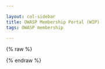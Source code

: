 ```yaml
---

layout: col-sidebar
title: OWASP Membership Portal (WIP)
tags: OWASP membership

---
```


<!-- rebuild 3 -->

<style>
[v-cloak] {display: none}

#member-qr {
  float:right;
  padding: 16px;
}

.label {
  font-weight: bold;
  margin-right: 8px;
}

.info, .multi-info {
  margin-bottom:16px;
  margin-left: 75px;
}

label {
  font-weight: bold;
  margin-right:8px;
}

button {
  margin-right: 16px;
}

.small {
  padding: 2px 8px;
}

.errors {
  padding-bottom: 24px;
  padding-top: 12px;
  border-top: 3px dotted red;
}
.error {
  font-weight:bold;
  color: darkred;
  border-left: 5px solid red;
  padding-left: 8px;
}

.info-section {
  border: 3px solid darkblue;
  border-radius: 8px;
  padding: 8px;
  margin-top: 40px;
}
.section-label {
  margin-top: -20px;
  background: white;
}
</style>

{% raw %}
  <div id="membership-portal-app" style="margin: 0px;" v-cloak>
   <div id='member-qr'>
   </div>
   <div id='errors' v-if='errors.length > 0'>
        <label>Please correct the following:</label>
        <template v-for='err in errors'>
              <template v-for='(value, name) in err'>
                <div class='error'>{{value}}</div>
              </template>
        </template>
   </div>
   <div id='member-not-found' v-if='!member_ready && mode==0 && !loading && !member_logged_out' >
      No membership was found or your membership has expired.  Please <a href="https://owasp.org/membership/"><button class='cta-button'>Join Us</button></a> <br>
      If you feel this message is in error, contact <a href='mailto:membership@owasp.com'>Member Services</a>
   </div>
   <div id='member-logged-out' v-if='member_logged_out && mode==0 && !loading' >
      Your session has expired.  Please <a href="https://members.owasp.org/"><button class='cta-button'>Log In</button></a> <br>
   </div>
   <div id='member-info' class='info-section' v-if='member_ready && mode==0'>
     <h3 class='section-label'>Welcome, {{ membership_data['name'] }}</h3>
     <br>
     <section v-if="membership_data['member_number']">
      <div class='label'>Member Number:</div><div class='info'>{{ membership_data['member_number'].substring(membership_data['member_number'].lastIndexOf('/') + 1) }}</div>
     </section>
     <section v-else>
      <div class='label'>Member Number:</div><div class='info'>Data not found.  Contact <a href='mailto:membership@owasp.com'>Member Services</a></div>
     </section>
     <div class='label'>Membership Type:</div>
     <section id='membership' v-if="membership_data['membership_type']">
        <div class='info'>{{ membership_data['membership_type'] }}</div>
        <div class='label'>Membership End:</div><div class='info'>{{ membership_data['membership_end'] }}</div>
        <div v-if="renewal_near"><a href='https://owasp.org/membership/'><button class='cta-button'>Renew Now</button></a></div>
        <div class='label' v-if="membership_data['membership_recurring']=='yes'">Manage <a href='#'>TODO: Provide link to Recurring Subscription</a></div>
     </section>
     <section v-else>
        <div>No membership data found.</div>
        <a href='https://owasp.org/membership/'><button class='cta-button'>Renew Now</button></a>
     </section>
     </div>
     <div class='info-section' v-if='member_ready && mode==0'>
     <h3 class='section-label'>Personal Information</h3>
     <div class='label'>Email:</div>
     <div class='multi-info'>
      <template v-for="item in membership_data['emails']">
          <div class='sub-item'>{{ item['email'] }}</div>
      </template>
      </div>
      <div class='label'>Address:</div>
      <div class='multi-info'>
        <div class='sub-item'>{{ member_street_address }}</div>
        <div class='sub-item'>{{ member_city_address}}</div>
        <div class='sub-item'>{{ member_state_address}}</div>
        <div class='sub-item'>{{member_postalcode_address}}</div>
        <div class='sub-item'>{{member_country_address}}</div>
      </div>
      <div class='label'>Phone:</div>
      <div class='multi-info'>
        <template v-for="item in membership_data['phone_numbers']">
            <div class='sub-item'>{{ item['number'] }}</div>
        </template>
      </div>
      <div><button class='cta-button' v-if="mode!=1" v-on:click="switchMode">Edit Personal Information</button></div>
    </div>
   <!--<form class="form-container" v-on:submit.prevent="saveInformation">-->


   <div id='member-edit' v-if='member_ready && mode==1'>
     <label for='memname'>Name:</label><input type='text' id='memname' v-model="membership_data['name']"/>
     <br>
     <label>Email:<button class='cta-button green small' v-on:click="addEmailItem()">+</button></label>
     <div class='multi-info'>
      <template v-for="item in membership_data['emails']" v-model="membership_data['emails']">
          <input class='sub-item' type='text' v-model="item['email']"/><button class='cta-button red small' v-on:click="removeEmailItem(item)">x</button><br>
      </template>
      </div>
      <label for='address'>Address:</label>
      <div class='multi-info' id='address'>
        <label for="street">Street:</label><input id='street' type='text' v-model="member_street_address"/><br>
        <label for='city'>City:</label><input id='city' type='text' v-model="member_city_address"/><br>
        <label for='state'>State:</label><input id='state' type='text' v-model="member_state_address"/><br>
        <label for='postal_code'>Postal Code:</label><input id='postal_code' type='text' v-model="member_postalcode_address"/><br>
        <label for='country'>Country:</label><input id='country' type='text' v-model="member_country_address"/>
      </div>
      <label>Phone:<button class='cta-button green small' v-on:click="addPhoneItem()">+</button></label>
      <div class='multi-info'>
        <template v-for="item in membership_data['phone_numbers']" v-model="membership_data['phone_numbers']">
            <input class='sub-item' type='text' v-model="item['number']"/><button class='cta-button red small' v-on:click="removePhoneItem(item)">x</button><br>
        </template>
      </div>
      <div><button class='cta-button' style='padding-right:25px;' v-if="mode!=0" v-on:click="switchMode">Cancel</button><button class='cta-button green' v-if="mode!=0" v-on:click="saveInformation()">Save</button></div>
   </div>
   <!--</form>-->
   <div id='loading' v-if='loading'>
      This may take a few moments...
      <button class='cta-button' style='width:80px;height:80px;'>
        <div class='spinner'>
          <div class='inner-spinner'></div>
        </div>
      </button>
   </div>
  </div>
{% endraw %}

<script src="https://js.stripe.com/v3"></script>
<script src="https://unpkg.com/vue"></script>
<script src="https://unpkg.com/axios/dist/axios.min.js"></script>

<script>
window.addEventListener('load', function() {
  new Vue({
    el: '#membership-portal-app',
    data: {
      loading: true,
      errors: [],
      membership_data: null,
      update_interval : null,
      mode: 0,
      saved_data: null,
      member_logged_out: false
    },
    created: function() {
        if(this.loading){
            const postData = {
            params: {
                authtoken: Cookies.get('CF_Authorization')
              }
            }
            axios.get('https://owaspadmin.azurewebsites.net/api/get-member-info?code=mWP6TjdDSJZOQIZQNtb2fUPuzuIamwaobBZUTnN24JEdtFybiTDl7A==', postData)
              .then(response => {
                  this.membership_data = response.data
                  this.member_logged_out = false
                  this.loading=false
                  
                  this.$forceUpdate()
                  setTimeout(function(membership_data) { 
                      if(membership_data && membership_data['name']) {
                          el = kjua({text: membership_data['member_number']});
                          div = document.getElementById('member-qr');
                          if(div) {
                            div.appendChild(el)
                          }
                      }
                  }, 1000, this.membership_data)
              })
              .catch(err => {
                //this.errors.push({message : err })
                this.loading = false
                alert(err);
                if(err.indexOf('expired') >= 0) { 
                  this.member_logged_out = true
                }
                
                // for now assuming this is local testing
                /*
                this.membership_data = {}
                this.membership_data['membership_type'] = 'one'
                this.membership_data['name'] = 'Harold Test Data'
                this.membership_data['membership_end'] = '2021-04-22'
                this.membership_data['emails'] = [{'email':'harold.blankenship@owasp.com'},{'email':'kithwood@gmail.com'}]
                this.membership_data['phone_numbers']=[{'number':'5126443053'}]
                this.membership_data['membership_recurring']='no'
                this.membership_data['member_number'] = 'owasp.org'
                this.membership_data['address'] = {'street':'123 street', 'city':'My City', 'state':'My State', 'postal_code':'12345', 'country':'My Country'}
                this.membership_data['member-qr'] = 'https://owasp.org'
                
                setTimeout(function(membership_data) { 
                      if(membership_data && membership_data['name']) {
                          el = kjua({text: membership_data['member_number']});
                          div = document.getElementById('member-qr');
                          if(div) {
                            div.appendChild(el)
                          }
                      }
                  }, 1000, this.membership_data)
                  this.saved_data = JSON.parse(JSON.stringify(this.membership_data))
                 */
                this.$forceUpdate()
              })
        } // end if loading
     },
     computed: {
      member_ready: function() { return (!this.loading && this.membership_data != null && this.membership_data['name']) },
      member_street_address: function() {
          if(this.membership_data['address'] && this.membership_data['address']['street'])
            return this.membership_data['address']['street'];
           
          return '';
      },
      member_city_address: function() {
          if(this.membership_data['address'] && this.membership_data['address']['city'])
            return this.membership_data['address']['city'];
           
          return '';
      },
      member_state_address: function() {
          if(this.membership_data['address'] && this.membership_data['address']['state'])
            return this.membership_data['address']['state'];
           
          return '';
      },
      member_postalcode_address: function() {
          if(this.membership_data['address'] && this.membership_data['address']['postal_code'])
            return this.membership_data['address']['postal_code'];
           
          return '';
      },
      member_country_address: function() {
          if(this.membership_data['address'] && this.membership_data['address']['country'])
            return this.membership_data['address']['country'];
           
          return '';
      },
      renewal_near: function() { 
        if(this.membership_data['membership_end']){
          var dt = Date.parse(this.membership_data['membership_end'])
          var diff = Math.abs(dt - Date.now());
          return (diff / (1000 * 60 * 60 * 24)) < 30;
        }
        else
          return false;
      }
    },
    methods:{
      validate: function () {
        if(this.membership_data['name'].length <= 0) {
          error = { 'name':'Name must not be empty'}
          this.errors.push(error)
        }
        if(this.membership_data['emails'].length <= 0) {
          error = { 'email':'You must have at least one email.'}
          this.errors.push(error)
        }
        if(this.membership_data['phone_numbers'].length <= 0) {
          error = { 'email':'You must have at least one phone number.'}
          this.errors.push(error)
        }
        if(this.membership_data['address']['street'].length <= 0 ||
          this.membership_data['address']['city'].length <= 0 ||
          this.membership_data['address']['state'].length <= 0 ||
          this.membership_data['address']['postal_code'].length <= 0 ||
          this.membership_data['address']['country'].length <= 0) {

          error = { 'address':'Address must be complete.'}
          this.errors.push(error) 
        }

        return this.errors.length == 0
      },
      switchMode: function() { 
        this.mode = !this.mode
        if(this.saved_data) {
          this.membership_data = JSON.parse(JSON.stringify(this.saved_data))
        }
        this.errors = [] // why doesn't this set errors to empty?
        this.$forceUpdate()
        return false;
      },
      removePhoneItem: function(item) {
        if(this.membership_data['phone_numbers'].length <= 1) {
          error = { phone :'You must have at least one phone number.' }
          if(!this.errors.some(e => e.phone)) {
            this.errors.push(error)
          }
          this.$forceUpdate()
          return false;
        }
        
        this.membership_data['phone_numbers'].splice(this.membership_data['phone_numbers'].indexOf(item), 1)
        this.$forceUpdate()
        return false;
      },
      addPhoneItem: function() {
          this.errors = []
          this.membership_data['phone_numbers'].push({'number':''})
          this.$forceUpdate()
          return false;
      },
      removeEmailItem: function(item){
        if(this.membership_data['emails'].length <= 1) {
          error = { email :'You must have at least one email.' }
           if(!this.errors.some(e => e.email)) {
            this.errors.push(error)
          }
          this.$forceUpdate()
          return false;
        }

          this.membership_data['emails'].splice(this.membership_data['emails'].indexOf(item), 1)
          this.$forceUpdate()
          return false;
      },
      addEmailItem: function() {
          this.errors = []
          this.membership_data['emails'].push({'email':''})
          this.$forceUpdate()
          return false;
      },
      saveInformation: function() {
        this.$forceUpdate() 
        if(this.validate()){
          this.loading=true
          const postData = {
            params: {
                authtoken: Cookies.get('CF_Authorization'),
                membership_data: this.membership_data
              }
            }
          axios.get('https://owaspadmin.azurewebsites.net/api/update-member-info?code=NRBl9EyVfVJYZCos5BuhquJ8KlPj/X35Isl7kNj6uk0Zr88xhPJZ5A==', postData)
              .then(response => {
                  this.loading=false
                  this.mode = 0
                  this.$forceUpdate()
              })
              .catch(err => {
                //this.errors.push({message : 'These are not the droids you are looking for' })
                this.loading = false
                error = { 'error':err }
                this.errors.push(error)
                this.mode = 0
                this.$forceUpdate()
              })
        } 
      }
    } // end methods
  }) // end Vue
}, false) // end addEventListener
</script>
